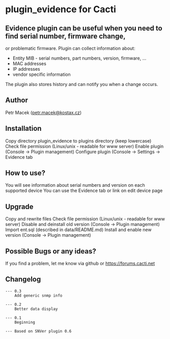 # plugin_evidence for Cacti

## Evidence plugin can be useful when you need to find serial number, firmware change,
 or problematic firmware. Plugin can collect information about:
- Entity MIB - serial numbers, part numbers, version, firmware, ...
- MAC addresses
- IP addresses
- vendor specific information

The plugin also stores history and can notify you when a change occurs.


## Author
Petr Macek (petr.macek@kostax.cz)


## Installation
Copy directory plugin_evidence to plugins directory (keep lowercase)
Check file permission (Linux/unix - readable for www server)
Enable plugin (Console -> Plugin management)
Configure plugin (Console -> Settings -> Evidence tab

## How to use?
You will see information about serial numbers and version on each supported device
You can use the Evidence tab or link on edit device page

## Upgrade
Copy and rewrite files
Check file permission (Linux/unix - readable for www server)
Disable and deinstall old version (Console -> Plugin management)
Import ent.sql (described in data/README.md)
Install and enable new version (Console -> Plugin management)

## Possible Bugs or any ideas?
If you find a problem, let me know via github or https://forums.cacti.net


## Changelog
	--- 0.3
		Add generic snmp info

	--- 0.2
		Better data display

	--- 0.1
		Beginning

	--- Based on SNVer plugin 0.6
